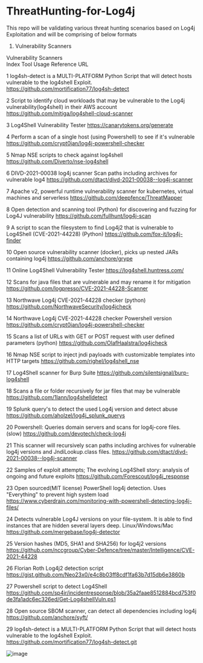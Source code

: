 # ThreatHunting-for-Log4j
This repo will be validating various threat hunting scenarios based on Log4j Exploitation and will be comprising of below formats

1. Vulnerability Scanners


Vulnerability Scanners		
Index	Tool Usage	Reference URL

1	log4sh-detect is a MULTI-PLATFORM Python Script that will detect hosts vulnerable to the log4shell Exploit.	https://github.com/mortification77/log4sh-detect

2	Script to identify cloud workloads that may be vulnerable to the Log4j vulnerability(log4shell) in their AWS account	https://github.com/mitiga/log4shell-cloud-scanner

3	Log4Shell Vulnerability Tester	https://canarytokens.org/generate

4	Perform a scan of a single host (using Powershell) to see if it's vulnerable	https://github.com/crypt0jan/log4j-powershell-checker

5	Nmap NSE scripts to check against log4shell	https://github.com/Diverto/nse-log4shell

6	DIVD-2021-00038 log4j scanner Scan paths including archives for vulnerable log4	https://github.com/dtact/divd-2021-00038--log4j-scanner

7	Apache v2, powerful runtime vulnerability scanner for kubernetes, virtual machines and serverless	https://github.com/deepfence/ThreatMapper

8	Open detection and scanning tool (Python) for discovering and fuzzing for Log4J vulnerability	https://github.com/fullhunt/log4j-scan

9	A script to scan the filesystem to find Log4j2 that is vulnerable to Log4Shell (CVE-2021-44228) (Python)	https://github.com/fox-it/log4j-finder

10	Open source vulnerability scanner (docker), picks up nested JARs containing log4j	https://github.com/anchore/grype

11	Online Log4Shell Vulnerability Tester	https://log4shell.huntress.com/

12	Scans for java files that are vulnerable and may rename it for mitigation	https://github.com/logpresso/CVE-2021-44228-Scanner

13	Northwave Log4j CVE-2021-44228 checker (python)	https://github.com/NorthwaveSecurity/log4jcheck

14	Northwave Log4j CVE-2021-44228 checker Powershell version	https://github.com/crypt0jan/log4j-powershell-checker

15	Scans a list of URLs with GET or POST request with user defined parameters (python)	https://github.com/OlafHaalstra/log4jcheck

16	Nmap NSE script to inject jndi payloads with customizable templates into HTTP targets	https://github.com/righel/log4shell_nse

17	Log4Shell scanner for Burp Suite	https://github.com/silentsignal/burp-log4shell

18	Scans a file or folder recursively for jar files that may be vulnerable	https://github.com/1lann/log4shelldetect

19	Splunk query's to detect the used Log4j version and detect abuse	https://github.com/aholzel/log4j_splunk_querys

20	Powershell: Queries domain servers and scans for log4j-core files. (slow)	https://github.com/devotech/check-log4j

21	This scanner will recursively scan paths including archives for vulnerable log4j versions and JndiLookup.class files.	https://github.com/dtact/divd-2021-00038--log4j-scanner

22	Samples of exploit attempts; The evolving Log4Shell story: analysis of ongoing and future exploits	https://github.com/Forescout/log4j_response

23	Open sourced(MIT license) PowerShell log4j detection. Uses "Everything" to prevent high system load	https://www.cyberdrain.com/monitoring-with-powershell-detecting-log4j-files/

24	Detects vulnerable Log4J versions on your file-system. It is able to find instances that are hidden several layers deep. Linux/Windows/Mac	https://github.com/mergebase/log4j-detector

25	Version hashes (MD5, SHA1 and SHA256) for log4j2 versions	https://github.com/nccgroup/Cyber-Defence/tree/master/Intelligence/CVE-2021-44228

26	Florian Roth Log4j2 detection script	https://gist.github.com/Neo23x0/e4c8b03ff8cdf1fa63b7d15db6e3860b

27	Powershell script to detect Log4Shell	https://github.com/sp4ir/incidentresponse/blob/35a2faae8512884bcd753f0de3fa1adc6ec326ed/Get-Log4shellVuln.ps1

28	Open source SBOM scanner, can detect all dependencies including log4j	https://github.com/anchore/syft/

29	log4sh-detect is a MULTI-PLATFORM Python Script that will detect hosts vulnerable to the log4shell Exploit.	https://github.com/mortification77/log4sh-detect.git

![image](https://user-images.githubusercontent.com/74747843/149302866-62ea461e-26be-4961-bdb4-69d0810c1eb6.png)
